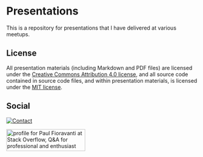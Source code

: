 # Presentations

This is a repository for presentations that I have delivered at various meetups.

## License

All presentation materials (including Markdown and PDF files) are licensed
under the [Creative Commons Attribution 4.0 license](LICENSE-CC-BY-4.0.txt),
and all source code contained in source code files, and within presentation
materials, is licensed under the [MIT license](LICENSE-MIT.txt).

## Social

[![Contact](https://img.shields.io/badge/contact-%40paulfioravanti-blue.svg)](https://twitter.com/paulfioravanti)

<a href="http://stackoverflow.com/users/567863/paul-fioravanti">
  <img src="http://stackoverflow.com/users/flair/567863.png" width="208" height="58" alt="profile for Paul Fioravanti at Stack Overflow, Q&amp;A for professional and enthusiast programmers" title="profile for Paul Fioravanti at Stack Overflow, Q&amp;A for professional and enthusiast programmers">
</a>
